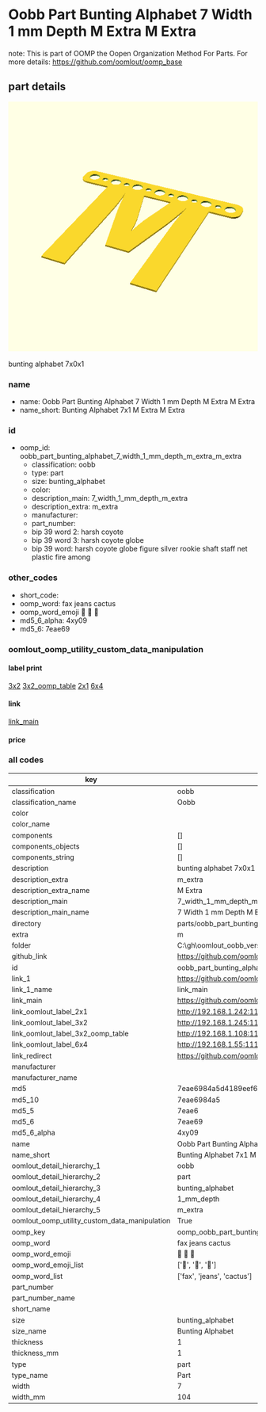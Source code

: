 # Oobb Part Bunting Alphabet 7 Width 1 mm Depth M Extra M Extra  

note: This is part of OOMP the Oopen Organization Method For Parts. For more details: https://github.com/oomlout/oomp_base

##  part details
  

[![](3dpr.png)](3dpr.png)

bunting alphabet 7x0x1



### name
* name: Oobb Part Bunting Alphabet 7 Width 1 mm Depth M Extra M Extra
* name_short: Bunting Alphabet 7x1 M Extra M Extra
### id
* oomp_id: oobb_part_bunting_alphabet_7_width_1_mm_depth_m_extra_m_extra
  * classification: oobb
  * type: part
  * size: bunting_alphabet
  * color: 
  * description_main: 7_width_1_mm_depth_m_extra
  * description_extra: m_extra
  * manufacturer: 
  * part_number: 
  * bip 39 word 2: harsh coyote
  * bip 39 word 3: harsh coyote globe
  * bip 39 word: harsh coyote globe figure silver rookie shaft staff net plastic fire among

### other_codes
* short_code: 
* oomp_word: fax jeans cactus
* oomp_word_emoji :fax: :jeans: :cactus:
* md5_6_alpha: 4xy09
* md5_6: 7eae69






### oomlout_oomp_utility_custom_data_manipulation
#### label print
[3x2](http://192.168.1.245:1112/?label=oomp%204xy09)
[3x2_oomp_table](http://192.168.1.108:1112/?label=oomp%204xy09)
[2x1](http://192.168.1.242:1112/?label=oomp%204xy09)
[6x4](http://192.168.1.55:1112/?label=oomp%204xy09)    

#### link

[link_main](https://github.com/oomlout/oomlout_oobb_version_4_generated_parts/tree/main/navigation_oomp/oobb/part/bunting_alphabet/7_width_1_mm_depth_m_extra/m_extra/part)                              

#### price







### all codes 
| key | value |  
| --- | --- |  
| classification | oobb |  
| classification_name | Oobb |  
| color |  |  
| color_name |  |  
| components | [] |  
| components_objects | [] |  
| components_string | [] |  
| description | bunting alphabet 7x0x1 |  
| description_extra | m_extra |  
| description_extra_name | M Extra |  
| description_main | 7_width_1_mm_depth_m_extra |  
| description_main_name | 7 Width 1 mm Depth M Extra |  
| directory | parts/oobb_part_bunting_alphabet_7_width_1_mm_depth_m_extra_m_extra |  
| extra | m |  
| folder | C:\gh\oomlout_oobb_version_4_generated_parts\parts\oobb_part_bunting_alphabet_7_width_1_mm_depth_m_extra_m_extra |  
| github_link | https://github.com/oomlout/oomlout_oomp_part_src/tree/main/parts/oobb_part_bunting_alphabet_7_width_1_mm_depth_m_extra_m_extra |  
| id | oobb_part_bunting_alphabet_7_width_1_mm_depth_m_extra_m_extra |  
| link_1 | https://github.com/oomlout/oomlout_oobb_version_4_generated_parts/tree/main/navigation_oomp/oobb/part/bunting_alphabet/7_width_1_mm_depth_m_extra/m_extra/part |  
| link_1_name | link_main |  
| link_main | https://github.com/oomlout/oomlout_oobb_version_4_generated_parts/tree/main/navigation_oomp/oobb/part/bunting_alphabet/7_width_1_mm_depth_m_extra/m_extra/part |  
| link_oomlout_label_2x1 | http://192.168.1.242:1112/?label=oomp%204xy09 |  
| link_oomlout_label_3x2 | http://192.168.1.245:1112/?label=oomp%204xy09 |  
| link_oomlout_label_3x2_oomp_table | http://192.168.1.108:1112/?label=oomp%204xy09 |  
| link_oomlout_label_6x4 | http://192.168.1.55:1112/?label=oomp%204xy09 |  
| link_redirect | https://github.com/oomlout/oomlout_oobb_version_4_generated_parts/tree/main/parts/oobb_bunting_alphabet_07_01_ex_m |  
| manufacturer |  |  
| manufacturer_name |  |  
| md5 | 7eae6984a5d4189eef646560c68c6b4a |  
| md5_10 | 7eae6984a5 |  
| md5_5 | 7eae6 |  
| md5_6 | 7eae69 |  
| md5_6_alpha | 4xy09 |  
| name | Oobb Part Bunting Alphabet 7 Width 1 mm Depth M Extra M Extra |  
| name_short | Bunting Alphabet 7x1 M Extra M Extra |  
| oomlout_detail_hierarchy_1 | oobb |  
| oomlout_detail_hierarchy_2 | part |  
| oomlout_detail_hierarchy_3 | bunting_alphabet |  
| oomlout_detail_hierarchy_4 | 1_mm_depth |  
| oomlout_detail_hierarchy_5 | m_extra |  
| oomlout_oomp_utility_custom_data_manipulation | True |  
| oomp_key | oomp_oobb_part_bunting_alphabet_7_width_1_mm_depth_m_extra_m_extra |  
| oomp_word | fax jeans cactus |  
| oomp_word_emoji | :fax: :jeans: :cactus: |  
| oomp_word_emoji_list | [':fax:', ':jeans:', ':cactus:'] |  
| oomp_word_list | ['fax', 'jeans', 'cactus'] |  
| part_number |  |  
| part_number_name |  |  
| short_name |  |  
| size | bunting_alphabet |  
| size_name | Bunting Alphabet |  
| thickness | 1 |  
| thickness_mm | 1 |  
| type | part |  
| type_name | Part |  
| width | 7 |  
| width_mm | 104 |  
